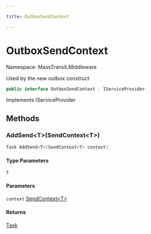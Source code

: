 ```yaml
---

title: OutboxSendContext

---
```


# OutboxSendContext

Namespace: MassTransit.Middleware

Used by the new outbox construct

```csharp
public interface OutboxSendContext : IServiceProvider
```

Implements IServiceProvider

## Methods

### **AddSend\<T\>(SendContext\<T\>)**

```csharp
Task AddSend<T>(SendContext<T> context)
```

#### Type Parameters

`T`<br/>

#### Parameters

`context` [SendContext\<T\>](../../masstransit-abstractions/masstransit/sendcontext-1)<br/>

#### Returns

[Task](https://learn.microsoft.com/en-us/dotnet/api/system.threading.tasks.task)<br/>

